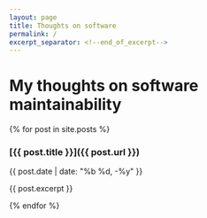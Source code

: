 ```yaml
---
layout: page
title: Thoughts on software
permalink: /
excerpt_separator: <!--end_of_excerpt-->
---
```



# My thoughts on software maintainability

{% for post in site.posts %}

### [{{ post.title }}]({{ post.url }})
{{ post.date | date: "%b %d, -%y" }}

{{ post.excerpt }}

{% endfor %}

